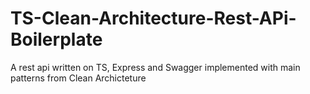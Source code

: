 # TS-Clean-Architecture-Rest-APi-Boilerplate
A rest api written on TS, Express and Swagger implemented with main patterns from Clean Archicteture
